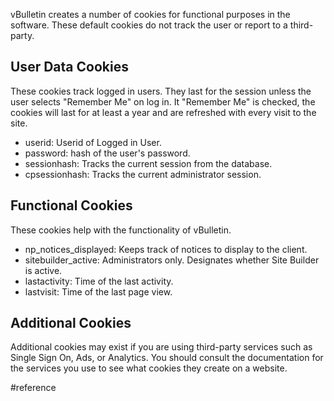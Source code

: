 
vBulletin creates a number of cookies for functional purposes in the software. These default cookies do not track the user or report to a third-party.

## User Data Cookies

These cookies track logged in users. They last for the session unless the user selects "Remember Me" on log in. It "Remember Me" is checked, the cookies will last for at least a year and are refreshed with every visit to the site. 

- userid: Userid of Logged in User.
- password: hash of the user's password.
- sessionhash: Tracks the current session from the database.
- cpsessionhash: Tracks the current administrator session.

## Functional Cookies

These cookies help with the functionality of vBulletin. 

- np_notices_displayed: Keeps track of notices to display to the client.
- sitebuilder_active: Administrators only. Designates whether Site Builder is active.
- lastactivity: Time of the last activity. 
- lastvisit: Time of the last page view. 

## Additional Cookies

Additional cookies may exist if you are using third-party services such as Single Sign On, Ads, or Analytics. You should consult the documentation for the services you use to see what cookies they create on a website.

#reference
